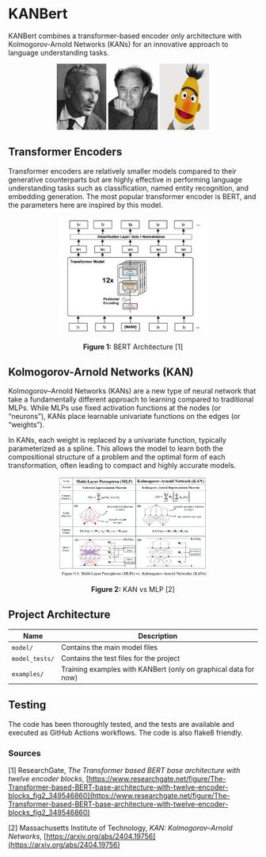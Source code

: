 # KANBert

KANBert combines a transformer-based encoder only architecture with Kolmogorov-Arnold Networks (KANs) for an innovative approach to language understanding tasks.

<p align="center">
    <img src="./images/kalmogorov.webp" alt="Kalmogorov" width="100" height="133">
    <img src="./images/arnold.jpeg" alt="Arnold" width="100" height="133">
    <img src="./images/bert.jpeg" alt="BERT" width="100" height="133">
</p>

## Transformer Encoders

Transformer encoders are relatively smaller models compared to their generative counterparts but are highly effective in performing language understanding tasks such as classification, named entity recognition, and embedding generation. The most popular transformer encoder is BERT, and the parameters here are inspired by this model.

<p align="center">
    <img src="images/bert_archi.png" alt="BERT Architecture" width="300">
</p>

<p align="center">
    <b>Figure 1:</b> BERT Architecture [1]
</p>

## Kolmogorov-Arnold Networks (KAN)

Kolmogorov–Arnold Networks (KANs) are a new type of neural network that take a fundamentally different approach to learning compared to traditional MLPs. While MLPs use fixed activation functions at the nodes (or “neurons”), KANs place learnable univariate functions on the edges (or “weights”).

In KANs, each weight is replaced by a univariate function, typically parameterized as a spline. This allows the model to learn both the compositional structure of a problem and the optimal form of each transformation, often leading to compact and highly accurate models.

<p align="center">
    <img src="images/mlp_vs_kan.png" alt="KAN vs MLP" width="300">
</p>

<p align="center">
    <b>Figure 2:</b> KAN vs MLP [2]
</p>

## Project Architecture

| Name                        | Description                                                        |
|-----------------------------|--------------------------------------------------------------------|
| `model/`                    | Contains the main model files                                      |
| `model_tests/`              | Contains the test files for the project                            |
| `examples/`                 | Training examples with KANBert (only on graphical data for now)    |

## Testing

The code has been thoroughly tested, and the tests are available and executed as GitHub Actions workflows. The code is also flake8 friendly.

### Sources

[1] ResearchGate, *The Transformer based BERT base architecture with twelve encoder blocks*, [https://www.researchgate.net/figure/The-Transformer-based-BERT-base-architecture-with-twelve-encoder-blocks_fig2_349546860](https://www.researchgate.net/figure/The-Transformer-based-BERT-base-architecture-with-twelve-encoder-blocks_fig2_349546860)


[2] Massachusetts Institute of Technology, *KAN: Kolmogorov–Arnold Networks*, [https://arxiv.org/abs/2404.19756](https://arxiv.org/abs/2404.19756)
